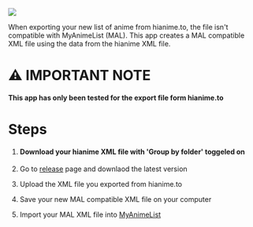 <img src="https://hianime.to/images/logo.png?v=0.1">
<p>When exporting your new list of anime from hianime.to, the file isn't compatible with MyAnimeList (MAL). This app creates a MAL compatible XML file using the data from the hianime XML file.</p>

# ⚠️ IMPORTANT NOTE 
<h4>This app has only been tested for the export file form hianime.to</h4>



# Steps
<ol>
  <li><h4>Download your hianime XML file with 'Group by folder' toggeled on</h4></li>
  <li><p>Go to <a href="https://github.com/ghostypods/animelist-xml-to-mal-xml/releases">release</a> page and downlaod the latest version</p></li>
  <li><p>Upload the XML file you exported from hianime.to</p></li>
  <li><p>Save your new MAL compatible XML file on your computer</p></li>
  <li><p>Import your MAL XML file into <a href="https://myanimelist.net/import.php">MyAnimeList</a></p></li>
</ol>
